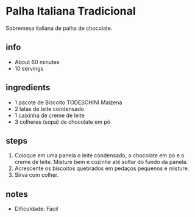 # Palha Italiana Tradicional
Sobremesa italiana de palha de chocolate.

## info
* About 60 minutes
* 10 servings

## ingredients
* 1 pacote de Biscoito TODESCHINI Maizena
* 2 latas de leite condensado
* 1 caixinha de creme de leite
* 3 colheres (sopa) de chocolate em pó

## steps
1. Coloque em uma panela o leite condensado, o chocolate em pó e o creme de leite. Misture bem e cozinhe até soltar do fundo da panela.
2. Acrescente os biscoitos quebrados em pedaços pequenos e misture.
3. Sirva com colher.

## notes
* Dificuldade: Fácil